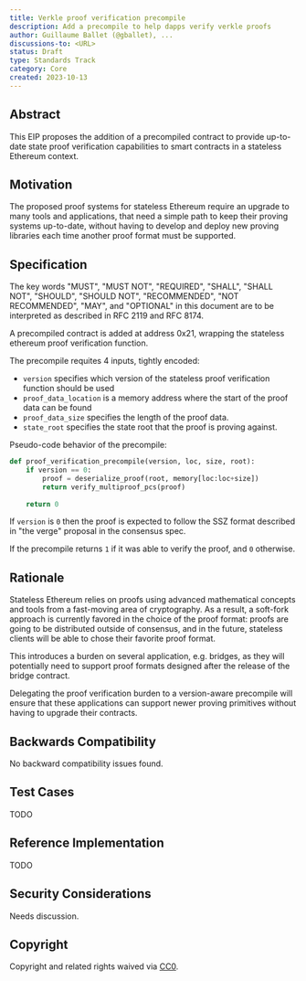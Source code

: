 ```yaml
---
title: Verkle proof verification precompile
description: Add a precompile to help dapps verify verkle proofs
author: Guillaume Ballet (@gballet), ...
discussions-to: <URL>
status: Draft
type: Standards Track
category: Core
created: 2023-10-13
---
```


## Abstract

<!--
  The Abstract is a multi-sentence (short paragraph) technical summary. This should be a very terse and human-readable version of the specification section. Someone should be able to read only the abstract to get the gist of what this specification does.

  TODO: Remove this comment before submitting
-->
    
This EIP proposes the addition of a precompiled contract to provide up-to-date state proof verification capabilities to smart contracts in a stateless Ethereum context.

## Motivation

The proposed proof systems for stateless Ethereum require an upgrade to many tools and applications, that need a simple path to keep their proving systems up-to-date, without having to develop and deploy new proving libraries each time another proof format must be supported.

## Specification
    
The key words "MUST", "MUST NOT", "REQUIRED", "SHALL", "SHALL NOT", "SHOULD", "SHOULD NOT", "RECOMMENDED", "NOT RECOMMENDED", "MAY", and "OPTIONAL" in this document are to be interpreted as described in RFC 2119 and RFC 8174.
    
A precompiled contract is added at address 0x21, wrapping the stateless ethereum proof verification function.
    
The precompile requites 4 inputs, tightly encoded:

  * `version` specifies which version of the stateless proof verification function should be used
  * `proof_data_location` is a memory address where the start of the proof data can be found
  * `proof_data_size` specifies the length of the proof data.
  * `state_root` specifies the state root that the proof is proving against.

Pseudo-code behavior of the precompile:
    
```python
def proof_verification_precompile(version, loc, size, root):
    if version == 0:
        proof = deserialize_proof(root, memory[loc:loc+size])
        return verify_multiproof_pcs(proof)
    
    return 0
```

If `version` is `0` then the proof is expected to follow the SSZ format described in "the verge" proposal in the consensus spec.
    
If the precompile returns `1` if it was able to verify the proof, and `0` otherwise.

## Rationale

Stateless Ethereum relies on proofs using advanced mathematical concepts and tools from a fast-moving area of cryptography. As a result, a soft-fork approach is currently favored in the choice of the proof format: proofs are going to be distributed outside of consensus, and in the future, stateless clients will be able to chose their favorite proof format.
    
This introduces a burden on several application, e.g. bridges, as they will potentially need to support proof formats designed after the release of the bridge contract.
    
Delegating the proof verification burden to a version-aware precompile will ensure that these applications can support newer proving primitives without having to upgrade their contracts.

## Backwards Compatibility

No backward compatibility issues found.

## Test Cases

TODO

## Reference Implementation

TODO

## Security Considerations

Needs discussion.

## Copyright

Copyright and related rights waived via [CC0](../LICENSE.md).
